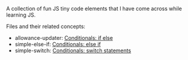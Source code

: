 A collection of fun JS tiny code elements that I have come across while learning JS.

Files and their related concepts:
- allowance-updater: [Conditionals: if else](https://developer.mozilla.org/en-US/docs/Learn/JavaScript/Building_blocks/conditionals#a_real_example)
- simple-else-if: [Conditionals: else if](https://developer.mozilla.org/en-US/docs/Learn/JavaScript/Building_blocks/conditionals#else_if)
- simple-switch: [Conditionals: switch statements](https://developer.mozilla.org/en-US/docs/Learn/JavaScript/Building_blocks/conditionals#a_switch_example)